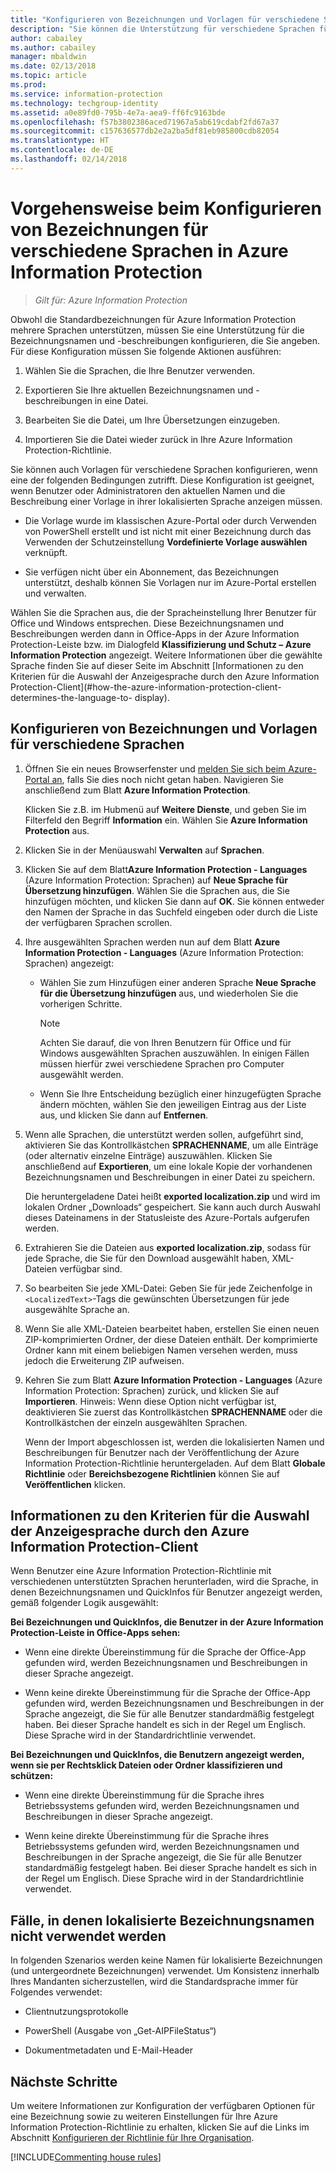 ```yaml
---
title: "Konfigurieren von Bezeichnungen und Vorlagen für verschiedene Sprachen in Azure Information Protection"
description: "Sie können die Unterstützung für verschiedene Sprachen für die Bezeichnungen und Vorlagen erweitern, die in der Information Protection-Leiste für Benutzer angezeigt werden, indem Sie die Sprachen in der Azure Information Protection-Richtlinie angeben und Ihre Übersetzungen importieren."
author: cabailey
ms.author: cabailey
manager: mbaldwin
ms.date: 02/13/2018
ms.topic: article
ms.prod: 
ms.service: information-protection
ms.technology: techgroup-identity
ms.assetid: a0e89fd0-795b-4e7a-aea9-ff6fc9163bde
ms.openlocfilehash: f57b3802386aced71967a5ab619cdabf2fd67a37
ms.sourcegitcommit: c157636577db2e2a2ba5df81eb985800cdb82054
ms.translationtype: HT
ms.contentlocale: de-DE
ms.lasthandoff: 02/14/2018
---
```

# <a name="how-to-configure-labels-and-templates-for-different-languages-in-azure-information-protection"></a>Vorgehensweise beim Konfigurieren von Bezeichnungen für verschiedene Sprachen in Azure Information Protection

>*Gilt für: Azure Information Protection*

Obwohl die Standardbezeichnungen für Azure Information Protection mehrere Sprachen unterstützen, müssen Sie eine Unterstützung für die Bezeichnungsnamen und -beschreibungen konfigurieren, die Sie angeben. Für diese Konfiguration müssen Sie folgende Aktionen ausführen:

1. Wählen Sie die Sprachen, die Ihre Benutzer verwenden. 

2. Exportieren Sie Ihre aktuellen Bezeichnungsnamen und -beschreibungen in eine Datei.

3. Bearbeiten Sie die Datei, um Ihre Übersetzungen einzugeben.

4. Importieren Sie die Datei wieder zurück in Ihre Azure Information Protection-Richtlinie.

Sie können auch Vorlagen für verschiedene Sprachen konfigurieren, wenn eine der folgenden Bedingungen zutrifft. Diese Konfiguration ist geeignet, wenn Benutzer oder Administratoren den aktuellen Namen und die Beschreibung einer Vorlage in ihrer lokalisierten Sprache anzeigen müssen.

- Die Vorlage wurde im klassischen Azure-Portal oder durch Verwenden von PowerShell erstellt und ist nicht mit einer Bezeichnung durch das Verwenden der Schutzeinstellung **Vordefinierte Vorlage auswählen** verknüpft.

- Sie verfügen nicht über ein Abonnement, das Bezeichnungen unterstützt, deshalb können Sie Vorlagen nur im Azure-Portal erstellen und verwalten.

Wählen Sie die Sprachen aus, die der Spracheinstellung Ihrer Benutzer für Office und Windows entsprechen. Diese Bezeichnungsnamen und Beschreibungen werden dann in Office-Apps in der Azure Information Protection-Leiste bzw. im Dialogfeld **Klassifizierung und Schutz – Azure Information Protection** angezeigt. Weitere Informationen über die gewählte Sprache finden Sie auf dieser Seite im Abschnitt [Informationen zu den Kriterien für die Auswahl der Anzeigesprache durch den Azure Information Protection-Client](#how-the-azure-information-protection-client-determines-the-language-to- display). 

## <a name="to-configure-labels-and-templates-for-different-languages"></a>Konfigurieren von Bezeichnungen und Vorlagen für verschiedene Sprachen

1. Öffnen Sie ein neues Browserfenster und [melden Sie sich beim Azure-Portal an](configure-policy.md#signing-in-to-the-azure-portal), falls Sie dies noch nicht getan haben. Navigieren Sie anschließend zum Blatt **Azure Information Protection**.
    
    Klicken Sie z.B. im Hubmenü auf **Weitere Dienste**, und geben Sie im Filterfeld den Begriff **Information** ein. Wählen Sie **Azure Information Protection** aus.

2. Klicken Sie in der Menüauswahl **Verwalten** auf **Sprachen**.

3. Klicken Sie auf dem Blatt**Azure Information Protection - Languages** (Azure Information Protection: Sprachen) auf **Neue Sprache für Übersetzung hinzufügen**. Wählen Sie die Sprachen aus, die Sie hinzufügen möchten, und klicken Sie dann auf **OK**. Sie können entweder den Namen der Sprache in das Suchfeld eingeben oder durch die Liste der verfügbaren Sprachen scrollen.

4. Ihre ausgewählten Sprachen werden nun auf dem Blatt **Azure Information Protection - Languages** (Azure Information Protection: Sprachen) angezeigt:
    
    - Wählen Sie zum Hinzufügen einer anderen Sprache **Neue Sprache für die Übersetzung hinzufügen** aus, und wiederholen Sie die vorherigen Schritte. 
        
        > [!NOTE]
        > Achten Sie darauf, die von Ihren Benutzern für Office und für Windows ausgewählten Sprachen auszuwählen. In einigen Fällen müssen hierfür zwei verschiedene Sprachen pro Computer ausgewählt werden.
        
    - Wenn Sie Ihre Entscheidung bezüglich einer hinzugefügten Sprache ändern möchten, wählen Sie den jeweiligen Eintrag aus der Liste aus, und klicken Sie dann auf **Entfernen**.

5. Wenn alle Sprachen, die unterstützt werden sollen, aufgeführt sind, aktivieren Sie das Kontrollkästchen **SPRACHENNAME**, um alle Einträge (oder alternativ einzelne Einträge) auszuwählen. Klicken Sie anschließend auf **Exportieren**, um eine lokale Kopie der vorhandenen Bezeichnungsnamen und Beschreibungen in einer Datei zu speichern. 
    
    Die heruntergeladene Datei heißt **exported localization.zip** und wird im lokalen Ordner „Downloads“ gespeichert. Sie kann auch durch Auswahl dieses Dateinamens in der Statusleiste des Azure-Portals aufgerufen werden.

6. Extrahieren Sie die Dateien aus **exported localization.zip**, sodass für jede Sprache, die Sie für den Download ausgewählt haben, XML-Dateien verfügbar sind. 

7. So bearbeiten Sie jede XML-Datei: Geben Sie für jede Zeichenfolge in `<LocalizedText>`-Tags die gewünschten Übersetzungen für jede ausgewählte Sprache an. 

8. Wenn Sie alle XML-Dateien bearbeitet haben, erstellen Sie einen neuen ZIP-komprimierten Ordner, der diese Dateien enthält. Der komprimierte Ordner kann mit einem beliebigen Namen versehen werden, muss jedoch die Erweiterung ZIP aufweisen.

9. Kehren Sie zum Blatt **Azure Information Protection - Languages** (Azure Information Protection: Sprachen) zurück, und klicken Sie auf **Importieren**. Hinweis: Wenn diese Option nicht verfügbar ist, deaktivieren Sie zuerst das Kontrollkästchen **SPRACHENNAME** oder die Kontrollkästchen der einzeln ausgewählten Sprachen.
    
    Wenn der Import abgeschlossen ist, werden die lokalisierten Namen und Beschreibungen für Benutzer nach der Veröffentlichung der Azure Information Protection-Richtlinie heruntergeladen. Auf dem Blatt **Globale Richtlinie** oder **Bereichsbezogene Richtlinien** können Sie auf **Veröffentlichen** klicken.

## <a name="how-the-azure-information-protection-client-determines-the-language-to-display"></a>Informationen zu den Kriterien für die Auswahl der Anzeigesprache durch den Azure Information Protection-Client

Wenn Benutzer eine Azure Information Protection-Richtlinie mit verschiedenen unterstützten Sprachen herunterladen, wird die Sprache, in denen Bezeichnungsnamen und QuickInfos für Benutzer angezeigt werden, gemäß folgender Logik ausgewählt:

**Bei Bezeichnungen und QuickInfos, die Benutzer in der Azure Information Protection-Leiste in Office-Apps sehen:**

- Wenn eine direkte Übereinstimmung für die Sprache der Office-App gefunden wird, werden Bezeichnungsnamen und Beschreibungen in dieser Sprache angezeigt.

- Wenn keine direkte Übereinstimmung für die Sprache der Office-App gefunden wird, werden Bezeichnungsnamen und Beschreibungen in der Sprache angezeigt, die Sie für alle Benutzer standardmäßig festgelegt haben. Bei dieser Sprache handelt es sich in der Regel um Englisch. Diese Sprache wird in der Standardrichtlinie verwendet.

**Bei Bezeichnungen und QuickInfos, die Benutzern angezeigt werden, wenn sie per Rechtsklick Dateien oder Ordner klassifizieren und schützen:**

- Wenn eine direkte Übereinstimmung für die Sprache ihres Betriebssystems gefunden wird, werden Bezeichnungsnamen und Beschreibungen in dieser Sprache angezeigt.

- Wenn keine direkte Übereinstimmung für die Sprache ihres Betriebssystems gefunden wird, werden Bezeichnungsnamen und Beschreibungen in der Sprache angezeigt, die Sie für alle Benutzer standardmäßig festgelegt haben. Bei dieser Sprache handelt es sich in der Regel um Englisch. Diese Sprache wird in der Standardrichtlinie verwendet.

## <a name="when-localized-label-names-are-not-used"></a>Fälle, in denen lokalisierte Bezeichnungsnamen nicht verwendet werden

In folgenden Szenarios werden keine Namen für lokalisierte Bezeichnungen (und untergeordnete Bezeichnungen) verwendet. Um Konsistenz innerhalb Ihres Mandanten sicherzustellen, wird die Standardsprache immer für Folgendes verwendet:

- Clientnutzungsprotokolle

- PowerShell (Ausgabe von „Get-AIPFileStatus“)

- Dokumentmetadaten und E-Mail-Header


## <a name="next-steps"></a>Nächste Schritte

Um weitere Informationen zur Konfiguration der verfügbaren Optionen für eine Bezeichnung sowie zu weiteren Einstellungen für Ihre Azure Information Protection-Richtlinie zu erhalten, klicken Sie auf die Links im Abschnitt [Konfigurieren der Richtlinie für Ihre Organisation](configure-policy.md#configuring-your-organizations-policy).

[!INCLUDE[Commenting house rules](../includes/houserules.md)]


